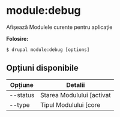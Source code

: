 # module:debug
Afişează Modulele curente pentru aplicaţie

**Folosire:**
```
$ drupal module:debug [options] 
```

## Opțiuni disponibile
Opțiune | Detalii
-------|-------------
--status | Starea Modulului [activat|dezactivat]
--type | Tipul Modulului [core|no-core]
